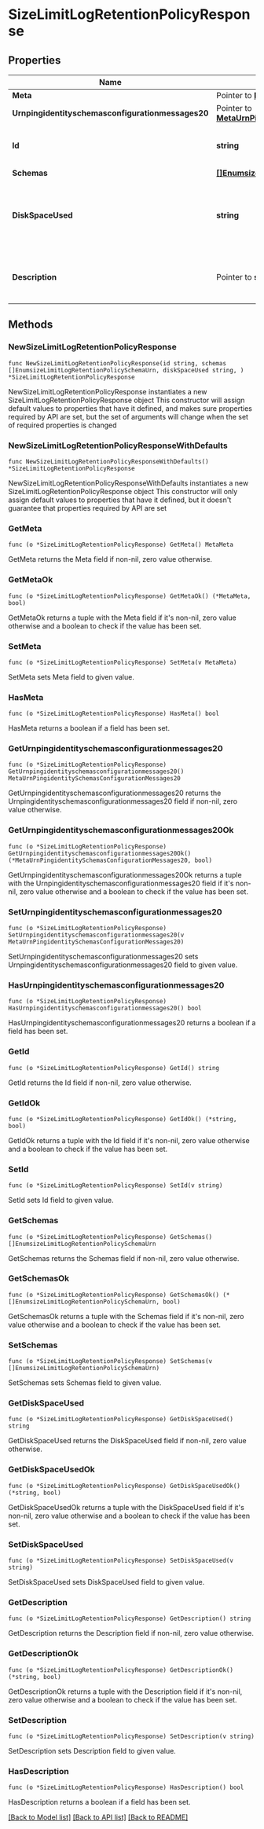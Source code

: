 # SizeLimitLogRetentionPolicyResponse

## Properties

Name | Type | Description | Notes
------------ | ------------- | ------------- | -------------
**Meta** | Pointer to [**MetaMeta**](MetaMeta.md) |  | [optional] 
**Urnpingidentityschemasconfigurationmessages20** | Pointer to [**MetaUrnPingidentitySchemasConfigurationMessages20**](MetaUrnPingidentitySchemasConfigurationMessages20.md) |  | [optional] 
**Id** | **string** | Name of the Log Retention Policy | 
**Schemas** | [**[]EnumsizeLimitLogRetentionPolicySchemaUrn**](EnumsizeLimitLogRetentionPolicySchemaUrn.md) |  | 
**DiskSpaceUsed** | **string** | Specifies the maximum total disk space used by the log files. | 
**Description** | Pointer to **string** | A description for this Log Retention Policy | [optional] 

## Methods

### NewSizeLimitLogRetentionPolicyResponse

`func NewSizeLimitLogRetentionPolicyResponse(id string, schemas []EnumsizeLimitLogRetentionPolicySchemaUrn, diskSpaceUsed string, ) *SizeLimitLogRetentionPolicyResponse`

NewSizeLimitLogRetentionPolicyResponse instantiates a new SizeLimitLogRetentionPolicyResponse object
This constructor will assign default values to properties that have it defined,
and makes sure properties required by API are set, but the set of arguments
will change when the set of required properties is changed

### NewSizeLimitLogRetentionPolicyResponseWithDefaults

`func NewSizeLimitLogRetentionPolicyResponseWithDefaults() *SizeLimitLogRetentionPolicyResponse`

NewSizeLimitLogRetentionPolicyResponseWithDefaults instantiates a new SizeLimitLogRetentionPolicyResponse object
This constructor will only assign default values to properties that have it defined,
but it doesn't guarantee that properties required by API are set

### GetMeta

`func (o *SizeLimitLogRetentionPolicyResponse) GetMeta() MetaMeta`

GetMeta returns the Meta field if non-nil, zero value otherwise.

### GetMetaOk

`func (o *SizeLimitLogRetentionPolicyResponse) GetMetaOk() (*MetaMeta, bool)`

GetMetaOk returns a tuple with the Meta field if it's non-nil, zero value otherwise
and a boolean to check if the value has been set.

### SetMeta

`func (o *SizeLimitLogRetentionPolicyResponse) SetMeta(v MetaMeta)`

SetMeta sets Meta field to given value.

### HasMeta

`func (o *SizeLimitLogRetentionPolicyResponse) HasMeta() bool`

HasMeta returns a boolean if a field has been set.

### GetUrnpingidentityschemasconfigurationmessages20

`func (o *SizeLimitLogRetentionPolicyResponse) GetUrnpingidentityschemasconfigurationmessages20() MetaUrnPingidentitySchemasConfigurationMessages20`

GetUrnpingidentityschemasconfigurationmessages20 returns the Urnpingidentityschemasconfigurationmessages20 field if non-nil, zero value otherwise.

### GetUrnpingidentityschemasconfigurationmessages20Ok

`func (o *SizeLimitLogRetentionPolicyResponse) GetUrnpingidentityschemasconfigurationmessages20Ok() (*MetaUrnPingidentitySchemasConfigurationMessages20, bool)`

GetUrnpingidentityschemasconfigurationmessages20Ok returns a tuple with the Urnpingidentityschemasconfigurationmessages20 field if it's non-nil, zero value otherwise
and a boolean to check if the value has been set.

### SetUrnpingidentityschemasconfigurationmessages20

`func (o *SizeLimitLogRetentionPolicyResponse) SetUrnpingidentityschemasconfigurationmessages20(v MetaUrnPingidentitySchemasConfigurationMessages20)`

SetUrnpingidentityschemasconfigurationmessages20 sets Urnpingidentityschemasconfigurationmessages20 field to given value.

### HasUrnpingidentityschemasconfigurationmessages20

`func (o *SizeLimitLogRetentionPolicyResponse) HasUrnpingidentityschemasconfigurationmessages20() bool`

HasUrnpingidentityschemasconfigurationmessages20 returns a boolean if a field has been set.

### GetId

`func (o *SizeLimitLogRetentionPolicyResponse) GetId() string`

GetId returns the Id field if non-nil, zero value otherwise.

### GetIdOk

`func (o *SizeLimitLogRetentionPolicyResponse) GetIdOk() (*string, bool)`

GetIdOk returns a tuple with the Id field if it's non-nil, zero value otherwise
and a boolean to check if the value has been set.

### SetId

`func (o *SizeLimitLogRetentionPolicyResponse) SetId(v string)`

SetId sets Id field to given value.


### GetSchemas

`func (o *SizeLimitLogRetentionPolicyResponse) GetSchemas() []EnumsizeLimitLogRetentionPolicySchemaUrn`

GetSchemas returns the Schemas field if non-nil, zero value otherwise.

### GetSchemasOk

`func (o *SizeLimitLogRetentionPolicyResponse) GetSchemasOk() (*[]EnumsizeLimitLogRetentionPolicySchemaUrn, bool)`

GetSchemasOk returns a tuple with the Schemas field if it's non-nil, zero value otherwise
and a boolean to check if the value has been set.

### SetSchemas

`func (o *SizeLimitLogRetentionPolicyResponse) SetSchemas(v []EnumsizeLimitLogRetentionPolicySchemaUrn)`

SetSchemas sets Schemas field to given value.


### GetDiskSpaceUsed

`func (o *SizeLimitLogRetentionPolicyResponse) GetDiskSpaceUsed() string`

GetDiskSpaceUsed returns the DiskSpaceUsed field if non-nil, zero value otherwise.

### GetDiskSpaceUsedOk

`func (o *SizeLimitLogRetentionPolicyResponse) GetDiskSpaceUsedOk() (*string, bool)`

GetDiskSpaceUsedOk returns a tuple with the DiskSpaceUsed field if it's non-nil, zero value otherwise
and a boolean to check if the value has been set.

### SetDiskSpaceUsed

`func (o *SizeLimitLogRetentionPolicyResponse) SetDiskSpaceUsed(v string)`

SetDiskSpaceUsed sets DiskSpaceUsed field to given value.


### GetDescription

`func (o *SizeLimitLogRetentionPolicyResponse) GetDescription() string`

GetDescription returns the Description field if non-nil, zero value otherwise.

### GetDescriptionOk

`func (o *SizeLimitLogRetentionPolicyResponse) GetDescriptionOk() (*string, bool)`

GetDescriptionOk returns a tuple with the Description field if it's non-nil, zero value otherwise
and a boolean to check if the value has been set.

### SetDescription

`func (o *SizeLimitLogRetentionPolicyResponse) SetDescription(v string)`

SetDescription sets Description field to given value.

### HasDescription

`func (o *SizeLimitLogRetentionPolicyResponse) HasDescription() bool`

HasDescription returns a boolean if a field has been set.


[[Back to Model list]](../README.md#documentation-for-models) [[Back to API list]](../README.md#documentation-for-api-endpoints) [[Back to README]](../README.md)


